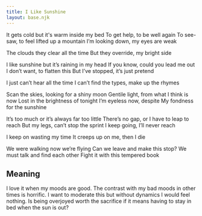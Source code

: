 ```yaml
---
title: I Like Sunshine
layout: base.njk
---
```

It gets cold but it's warm inside my bed
To get help, to be well again
To see-saw, to feel lifted up a mountain
I’m looking down, my eyes are weak

The clouds they clear all the time
But they override, my bright side

I like sunshine but it’s raining in my head
If you know, could you lead me out
I don’t want, to flatten this
But I’ve stopped, it’s just pretend

I just can’t hear all the time
I can’t find the types, make up the rhymes

Scan the skies, looking for a shiny moon
Gentile light, from what I think is now
Lost in the brightness of tonight
I’m eyeless now, despite
My fondness for the sunshine

It’s too much or it’s always far too little
There’s no gap, or I have to leap to reach
But my legs, can’t stop the sprint
I keep going, I’ll never reach

I keep on wasting my time
It creeps up on me, then I die

We were walking now we’re flying
Can we leave and make this stop?
We must talk and find each other
Fight it with this tempered book

## Meaning

I love it when my moods are good. The contrast with my bad moods in other times is horrific. I want to moderate this but without dynamics I would feel nothing. Is being overjoyed worth the sacrifice if it means having to stay in bed when the sun is out?
